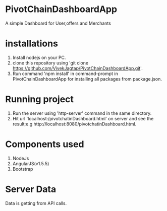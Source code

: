 # PivotChainDashboardApp
A simple Dashboard for User,offers and Merchants


# installations
1. Install nodejs on your PC.
2. clone this repository using 'git clone https://github.com/VivekJagtap/PivotChainDashboardApp.git'.
3. Run command 'npm install' in command-prompt in PivotChainDashboardApp for installing all packages from         package.json.


# Running project
1. Run the server using 'http-server' command in the same directory.
2. Hit url 'localhost:<port-number>/pivotchatinDashboard.html' on server and see the result;e.g http://localhost:8080/pivotchatinDashboard.html.

# Components used
1. NodeJs
3. AngularJS(v1.5.5)
5. Bootstrap

# Server Data
Data is getting from API calls.


